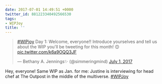 ```yaml
---
date: 2017-07-01 14:49:51 +0000
twitter_id: 881223340492566530
tags:
- WIPJoy
title: ''
---
```


<blockquote class="twitter-tweet"><p lang="en" dir="ltr"><a href="https://twitter.com/hashtag/WIPjoy?src=hash&amp;ref_src=twsrc%5Etfw">#WIPjoy</a> Day 1: Welcome, everyone!! Introduce yourselves and tell us about the WIP you&#39;ll be tweeting for this month! 😊 <a href="https://t.co/k6a9OQQ3JF">pic.twitter.com/k6a9OQQ3JF</a></p>&mdash; Bethany A. Jennings✨ (@simmeringmind) <a href="https://twitter.com/simmeringmind/status/880998715372077057?ref_src=twsrc%5Etfw">July 1, 2017</a></blockquote>
<script async src="https://platform.twitter.com/widgets.js" charset="utf-8"></script>

Hey, everyone! Same WIP as Jan. for me: Justine is interviewing for head chef at The Outpost in the middle of the multiverse. [#WIPJoy](https://twitter.com/hashtag/WIPJoy)
